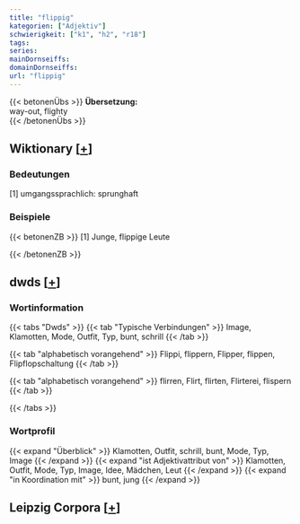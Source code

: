 ```yaml
---
title: "flippig"
kategorien: ["Adjektiv"]
schwierigkeit: ["k1", "h2", "r18"]
tags:
series:
mainDornseiffs:
domainDornseiffs:
url: "flippig"
---
```


{{< betonenÜbs >}}
**Übersetzung:**  
way-out, flighty  
{{< /betonenÜbs >}}

## Wiktionary [[+](https://de.wiktionary.org/wiki/flippig)]

### Bedeutungen
[1] umgangssprachlich: sprunghaft  

### Beispiele
{{< betonenZB >}}
[1] Junge, flippige Leute  

{{< /betonenZB >}}


## dwds [[+](https://www.dwds.de/wb/flippig)]

### Wortinformation
{{< tabs "Dwds" >}}
{{< tab "Typische Verbindungen" >}}
Image, Klamotten, Mode, Outfit, Typ, bunt, schrill
{{< /tab >}}

{{< tab "alphabetisch vorangehend" >}}
Flippi, flippern, Flipper, flippen, Flipflopschaltung
{{< /tab >}}

{{< tab "alphabetisch vorangehend" >}}
flirren, Flirt, flirten, Flirterei, flispern
{{< /tab >}}

{{< /tabs >}}

### Wortprofil
{{< expand "Überblick" >}} Klamotten, Outfit, schrill, bunt, Mode, Typ, Image {{< /expand >}}
{{< expand "ist Adjektivattribut von" >}} Klamotten, Outfit, Mode, Typ, Image, Idee, Mädchen, Leut {{< /expand >}}
{{< expand "in Koordination mit" >}} bunt, jung {{< /expand >}}

## Leipzig Corpora [[+](https://corpora.uni-leipzig.de/en/res?word=flippig&corpusId=deu_newscrawl-public_2018)]

